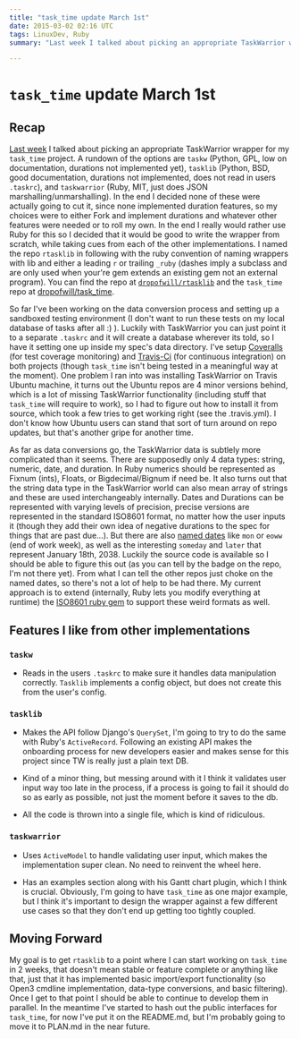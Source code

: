 ```yaml
---
title: "task_time update March 1st"
date: 2015-03-02 02:16 UTC
tags: LinuxDev, Ruby
summary: "Last week I talked about picking an appropriate TaskWarrior wrapper for my `task_time` project. A rundown of the options are `taskw` (Python, GPL, low on documentation, durations not implemented yet), `tasklib` (Python, BSD, good documentation, durations not implemented, does not read in users `.taskrc`), and `taskwarrior` (Ruby, MIT, just does JSON marshalling/unmarshalling). In the end I decided none of these were actually going to cut it, since none implemented duration features, so my choices were to either Fork and implement durations and whatever other features were needed or to roll my own. In the end I really would rather use Ruby for this so I decided that it would be good to write the wrapper from scratch, while taking cues from each of the other implementations."

---
```


# `task_time` update March 1st

## Recap

[Last week](/2015/02/22/a-comparison-of-task-warrior-wrappers.html.markdown) I talked about picking an appropriate TaskWarrior wrapper for my `task_time` project. A rundown of the options are `taskw` (Python, GPL, low on documentation, durations not implemented yet), `tasklib` (Python, BSD, good documentation, durations not implemented, does not read in users `.taskrc`), and `taskwarrior` (Ruby, MIT, just does JSON marshalling/unmarshalling). In the end I decided none of these were actually going to cut it, since none implemented duration features, so my choices were to either Fork and implement durations and whatever other features were needed or to roll my own. In the end I really would rather use Ruby for this so I decided that it would be good to write the wrapper from scratch, while taking cues from each of the other implementations. I named the repo `rtasklib` in following with the ruby convention of naming wrappers with lib and either a leading `r` or trailing `_ruby` (dashes imply a subclass and are only used when your're gem extends an existing gem not an external program). You can find the repo at [`dropofwill/rtasklib`](http://github.com/dropofwill/rtasklib) and the `task_time` repo at [dropofwill/task_time](http://github.com/dropofwill/task_time).

So far I've been working on the data conversion process and setting up a sandboxed testing environment (I don't want to run these tests on my local database of tasks after all :) ). Luckily with TaskWarrior you can just point it to a separate `.taskrc` and it will create a database wherever its told, so I have it setting one up inside my spec's data directory. I've setup [Coveralls](https://coveralls.io/r/dropofwill/rtasklib?branch=master) (for test coverage monitoring) and [Travis-Ci](https://travis-ci.org/dropofwill/rtasklib) (for continuous integration) on both projects (though `task_time` isn't being tested in a meaningful way at the moment). One problem I ran into was installing TaskWarrior on Travis Ubuntu machine, it turns out the Ubuntu repos are 4 minor versions behind, which is a lot of missing TaskWarrior functionality (including stuff that `task_time` will require to work), so I had to figure out how to install it from source, which took a few tries to get working right (see the .travis.yml). I don't know how Ubuntu users can stand that sort of turn around on repo updates, but that's another gripe for another time.

As far as data conversions go, the TaskWarrior data is subtlely more complicated than it seems. There are supposedly only 4 data types: string, numeric, date, and duration. In Ruby numerics should be represented as Fixnum (ints), Floats, or Bigdecimal/Bignum if need be. It also turns out that the string data type in the TaskWarrior world can also mean array of strings and these are used interchangeably internally. Dates and Durations can be represented with varying levels of precision, precise versions are represented in the standard ISO8601 format, no matter how the user inputs it (though they add their own idea of negative durations to the spec for things that are past due...). But there are also [named dates](http://taskwarrior.org/docs/named_dates.html) like `mon` or `eoww` (end of work week), as well as the interesting `someday` and `later` that represent January 18th, 2038. Luckily the source code is available so I should be able to figure this out (as you can tell by the badge on the repo, I'm not there yet). From what I can tell the other repos just choke on the named dates, so there's not a lot of help to be had there. My current approach is to extend (internally, Ruby lets you modify everything at runtime) the [ISO8601 ruby gem](http://www.rubydoc.info/gems/iso8601/0.8.5/ISO8601) to support these weird formats as well.

## Features I like from other implementations

### `taskw`

* Reads in the users `.taskrc` to make sure it handles data manipulation correctly. `Tasklib` implements a config object, but does not create this from the user's config.

### `tasklib`

* Makes the API follow Django's `QuerySet`, I'm going to try to do the same with Ruby's `ActiveRecord`. Following an existing API makes the onboarding process for new developers easier and makes sense for this project since TW is really just a plain text DB.

* Kind of a minor thing, but messing around with it I think it validates user input way too late in the process, if a process is going to fail it should do so as early as possible, not just the moment before it saves to the db.

* All the code is thrown into a single file, which is kind of ridiculous.

### `taskwarrior`

* Uses `ActiveModel` to handle validating user input, which makes the implementation super clean. No need to reinvent the wheel here.

* Has an examples section along with his Gantt chart plugin, which I think is crucial. Obviously, I'm going to have `task_time` as one major example, but I think it's important to design the wrapper against a few different use cases so that they don't end up getting too tightly coupled.

## Moving Forward

My goal is to get `rtasklib` to a point where I can start working on `task_time` in 2 weeks, that doesn't mean stable or feature complete or anything like that, just that it has implemented basic import/export functionality (so Open3 cmdline implementation, data-type conversions, and basic filtering). Once I get to that point I should be able to continue to develop them in parallel. In the meantime I've started to hash out the public interfaces for `task_time`, for now I've put it on the README.md, but I'm probably going to move it to PLAN.md in the near future.
